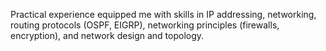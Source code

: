 Practical experience equipped me with skills in IP addressing, networking, routing protocols (OSPF, EIGRP), networking principles (firewalls, encryption), and network design and topology.
